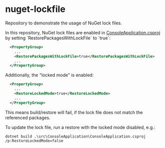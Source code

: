 # nuget-lockfile

Repository to demonstrate the usage of NuGet lock files.

In this repository, NuGet lock files are enabled in [ConsoleApplication.csproj](src\ConsoleApplication\ConsoleApplication.`csproj) by setting `RestorePackagesWithLockFile` to `true`:

```xml
  <PropertyGroup>
    ...
    <RestorePackagesWithLockFile>true</RestorePackagesWithLockFile>
    ...
  </PropertyGroup>
```

Additionally, the "locked mode" is enabled:

```xml
  <PropertyGroup>
    ...
    <RestoreLockedMode>true</RestoreLockedMode>
    ...
  </PropertyGroup>
```

This means build/restore will fail, if the lock file does not match the referenced packages.

To update the lock file, run a restore with the locked mode disabled, e.g.:

```
dotnet build .\src\ConsoleApplication\ConsoleApplication.csproj /p:RestoreLockedMode=false
```